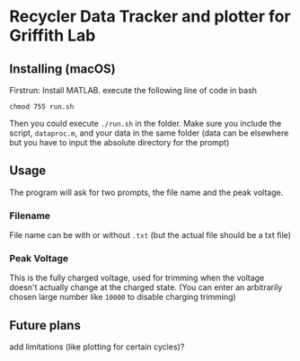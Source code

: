 # Recycler Data Tracker and plotter for Griffith Lab
## Installing (macOS)
Firstrun: Install MATLAB. execute the following line of code in bash

`chmod 755 run.sh`

Then you could execute `./run.sh` in the folder. Make sure you include the script, `dataproc.m`, and your data in the same folder (data can be elsewhere but you have to input the absolute directory for the prompt)

## Usage
The program will ask for two prompts, the file name and the peak voltage. 

### Filename
File name can be with or without `.txt` (but the actual file should be a txt file)

### Peak Voltage
This is the fully charged voltage, used for trimming when the voltage doesn't actually change at the charged state. (You can enter an arbitrarily chosen large number like `10000` to disable charging trimming)

## Future plans
add limitations (like plotting for certain cycles)?